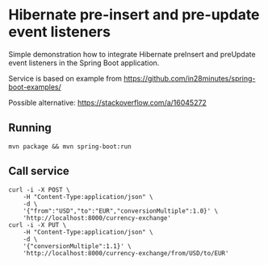 # Hibernate pre-insert and pre-update event listeners

Simple demonstration how to integrate Hibernate preInsert and preUpdate event listeners in the Spring Boot application.

Service is based on example from https://github.com/in28minutes/spring-boot-examples/

Possible alternative: https://stackoverflow.com/a/16045272

## Running

    mvn package && mvn spring-boot:run

## Call service

    curl -i -X POST \
        -H "Content-Type:application/json" \
        -d \
        '{"from":"USD","to":"EUR","conversionMultiple":1.0}' \
        'http://localhost:8000/currency-exchange'
    curl -i -X PUT \
        -H "Content-Type:application/json" \
        -d \
        '{"conversionMultiple":1.1}' \
        'http://localhost:8000/currency-exchange/from/USD/to/EUR'
